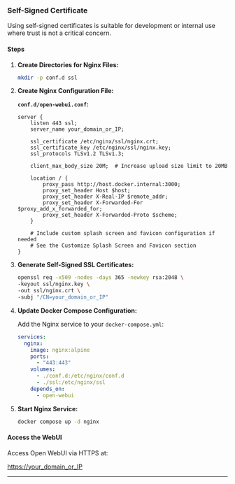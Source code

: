 ### Self-Signed Certificate

Using self-signed certificates is suitable for development or internal use where trust is not a critical concern.

#### Steps

1. **Create Directories for Nginx Files:**

    ```bash
    mkdir -p conf.d ssl
    ```

2. **Create Nginx Configuration File:**

    **`conf.d/open-webui.conf`:**

    ```nginx
    server {
        listen 443 ssl;
        server_name your_domain_or_IP;

        ssl_certificate /etc/nginx/ssl/nginx.crt;
        ssl_certificate_key /etc/nginx/ssl/nginx.key;
        ssl_protocols TLSv1.2 TLSv1.3;

        client_max_body_size 20M;  # Increase upload size limit to 20MB

        location / {
            proxy_pass http://host.docker.internal:3000;
            proxy_set_header Host $host;
            proxy_set_header X-Real-IP $remote_addr;
            proxy_set_header X-Forwarded-For $proxy_add_x_forwarded_for;
            proxy_set_header X-Forwarded-Proto $scheme;
        }

        # Include custom splash screen and favicon configuration if needed
        # See the Customize Splash Screen and Favicon section
    }
    ```

3. **Generate Self-Signed SSL Certificates:**

    ```bash
    openssl req -x509 -nodes -days 365 -newkey rsa:2048 \
    -keyout ssl/nginx.key \
    -out ssl/nginx.crt \
    -subj "/CN=your_domain_or_IP"
    ```

4. **Update Docker Compose Configuration:**

    Add the Nginx service to your `docker-compose.yml`:

    ```yaml
    services:
      nginx:
        image: nginx:alpine
        ports:
          - "443:443"
        volumes:
          - ./conf.d:/etc/nginx/conf.d
          - ./ssl:/etc/nginx/ssl
        depends_on:
          - open-webui
    ```

5. **Start Nginx Service:**

    ```bash
    docker compose up -d nginx
    ```

#### Access the WebUI

Access Open WebUI via HTTPS at:

[https://your_domain_or_IP](https://your_domain_or_IP)

---